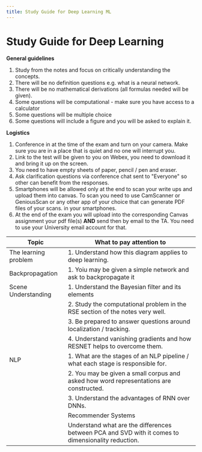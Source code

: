 ```yaml
---
title: Study Guide for Deep Learning ML
---
```


# Study Guide for Deep Learning

**General guidelines**

1. Study from the notes and focus on critically understanding the concepts. 
2. There will be no definition questions e.g. what is a neural network. 
3. There will be no  mathematical derivations (all formulas needed will be given). 
4. Some questions will be computational - make sure you have access to a calculator 
5. Some questions will be multiple choice
6. Some questions will include a figure and you will be asked to explain it. 

**Logistics**

1. Conference in at the time of the exam and turn on your camera. Make sure you are in a place that is quiet and no one will interrupt you.
2. Link to the test will be given to you on Webex, you need to download it and bring it up on the screen. 
3. You need to have empty sheets of paper, pencil / pen and eraser. 
4. Ask clarification questions via conference chat sent to "Everyone" so other can benefit from the responses.  
5. Smartphones will be allowed only at the end to scan your write ups and upload them into canvas. To scan you need to use CamScanner or GeniousScan or any other app of your choice that can generate PDF files of your scans. in your smartphones. 
6. At the end of the exam you will upload into the corresponding Canvas assignment your pdf file(s) **AND** send then by email to the TA. You need to use your University email account for that. 

| Topic    |  What to pay attention to   |
| --- | --- |
|  The learning problem  |  1. Understand how this diagram applies to deep learning.  |
| Backpropagation | 1. Yoiu may be given a simple network and ask to backpropagate it | 
|  Scene Understanding   |  1. Understand the Bayesian filter and its elements |
| | 2. Study the computational problem in the RSE section of the notes very well. | 
| | 3. Be prepared to answer questions around localization / tracking. |
| | 4. Understand vanishing gradients and how RESNET helps to overcome them. | 
|   NLP  |  1. What are the stages of an NLP pipeline / what each stage is responsible for. | 
| | 2. You may be given a small corpus and asked how word representations are constructed. |
| | 3. Understand the advantages of RNN over DNNs. |
|  |  Recommender Systems  |  1. Understand SVD as a general method for dimensionality reduction.   |
|   | Understand what are the differences between PCA and SVD with it comes to dimensionality reduction. |



